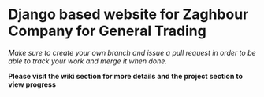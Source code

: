 # Django based website for Zaghbour Company for General Trading
_Make sure to create your own branch and issue a pull request in order to be able to track your work and merge it when done._

**Please visit the wiki section for more details and the project section to view progress**
